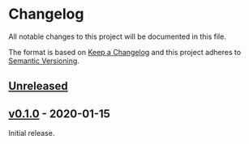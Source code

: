 # Changelog
All notable changes to this project will be documented in this file.

The format is based on [Keep a Changelog](http://keepachangelog.com/en/1.0.0/)
and this project adheres to [Semantic Versioning](http://semver.org/spec/v2.0.0.html).


## [Unreleased]

[Unreleased]: https://github.com/althonos/proteinogenic/compare/v0.1.0...HEAD


## [v0.1.0] - 2020-01-15

[v0.1.0]: https://github.com/althonos/proteinogenic/compare/dfa86e6...v0.1.0

Initial release.
